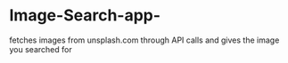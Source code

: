 # Image-Search-app-
fetches images from unsplash.com through API calls and gives the image you searched for
